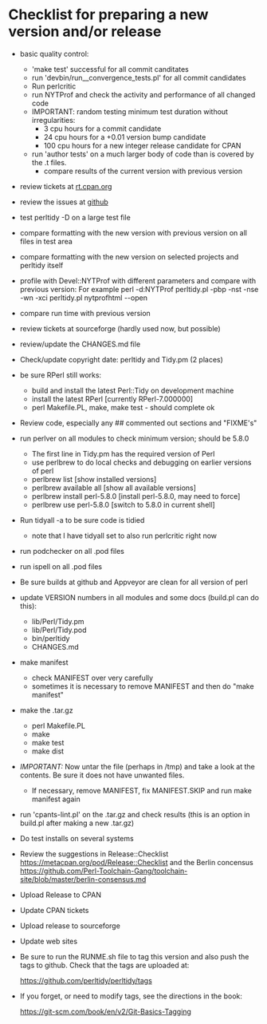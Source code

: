 # Checklist for preparing a new version and/or release

- basic quality control:
  - 'make test' successful for all commit canditates
  - run 'devbin/run__convergence_tests.pl' for all commit candidates
  - Run perlcritic
  - run NYTProf and check the activity and performance of all changed code
  - IMPORTANT: random testing minimum test duration without irregularities:
    - 3 cpu hours for a commit candidate
    - 24 cpu hours for a +0.01 version bump candidate
    - 100 cpu hours for a new integer release candidate for CPAN
  - run 'author tests' on a much larger body of code than is covered by the .t
    files.
      - compare results of the current version with previous version
- review tickets at [rt.cpan.org](https://rt.cpan.org/Public/Dist/Display.html?Name=Perl-Tidy) 
- review the issues at [github](https://github.com/perltidy/perltidy/issues/)
- test perltidy -D on a large test file
- compare formatting with the new version with previous version on all files in test area
- compare formatting with the new version on selected projects and perltidy itself
- profile with Devel::NYTProf with different parameters and compare with previous version: For example
  perl -d:NYTProf perltidy.pl -pbp -nst -nse -wn -xci perltidy.pl
  nytprofhtml --open
- compare run time with previous version
- review tickets at sourceforge (hardly used now, but possible)
- review/update the CHANGES.md file
- Check/update copyright date: perltidy and Tidy.pm (2 places)
- be sure RPerl still works:
  - build and install the latest Perl::Tidy on development machine
  - install the latest RPerl [currently RPerl-7.000000]
  - perl Makefile.PL, make, make test - should complete ok
- Review code, especially any ## commented out sections and "FIXME's"
- run perlver on all modules to check minimum version; should be 5.8.0
  - The first line in Tidy.pm has the required version of Perl
  - use perlbrew to do local checks and debugging on earlier versions of perl
   - perlbrew list               [show installed versions]
   - perlbrew available all      [show all available versions]
   - perlbrew install perl-5.8.0 [install perl-5.8.0, may need to force]
   - perlbrew use perl-5.8.0     [switch to 5.8.0 in current shell]
- Run tidyall -a to be sure code is tidied
  - note that I have tidyall set to also run perlcritic right now
- run podchecker on all .pod files
- run ispell on all .pod files
- Be sure builds at github and Appveyor are clean for all version of perl
- update VERSION numbers in all modules and some docs (build.pl can do this):
   - lib/Perl/Tidy.pm
   - lib/Perl/Tidy.pod
   - bin/perltidy
   - CHANGES.md
- make manifest
    - check MANIFEST over very carefully
    - sometimes it is necessary to remove MANIFEST and then do "make manifest"
- make the .tar.gz
   - perl Makefile.PL
   - make 
   - make test
   - make dist
- *IMPORTANT:* Now untar the file (perhaps in /tmp) and take a look at the
  contents.  Be sure it does not have unwanted files.
   - If necessary, remove MANIFEST, fix MANIFEST.SKIP and run make manifest again
- run 'cpants-lint.pl' on the .tar.gz and check results
  (this is an option in build.pl after making a new .tar.gz)
- Do test installs on several systems 
- Review the suggestions in Release::Checklist
     https://metacpan.org/pod/Release::Checklist
   and the Berlin concensus
     https://github.com/Perl-Toolchain-Gang/toolchain-site/blob/master/berlin-consensus.md

- Upload Release to CPAN
- Update CPAN tickets
- Upload release to sourceforge
- Update web sites
- Be sure to run the RUNME.sh file to tag this version and also push the tags to github. Check that the tags are uploaded at:

   https://github.com/perltidy/perltidy/tags

- If you forget, or need to modify tags, see the directions in the book:

   https://git-scm.com/book/en/v2/Git-Basics-Tagging
